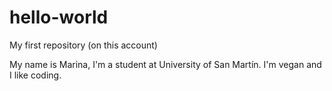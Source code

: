 # hello-world
My first repository (on this account)

My name is Marina, I'm a student at University of San Martín. I'm vegan and I like coding.
